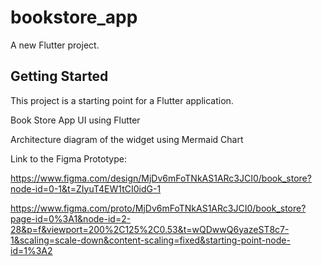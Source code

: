 # bookstore_app

A new Flutter project.

## Getting Started

This project is a starting point for a Flutter application.

Book Store App UI using Flutter

Architecture diagram of the widget using Mermaid Chart

Link to the Figma Prototype:

https://www.figma.com/design/MjDv6mFoTNkAS1ARc3JCI0/book_store?node-id=0-1&t=ZIyuT4EW1tCI0idG-1

https://www.figma.com/proto/MjDv6mFoTNkAS1ARc3JCI0/book_store?page-id=0%3A1&node-id=2-28&p=f&viewport=200%2C125%2C0.53&t=wQDwwQ6yazeST8c7-1&scaling=scale-down&content-scaling=fixed&starting-point-node-id=1%3A2
